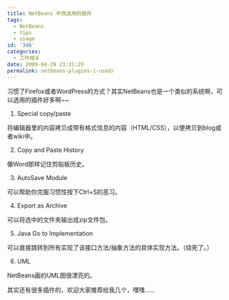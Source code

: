 ```yaml
---
title: NetBeans 中我选用的插件
tags:
  - NetBeans
  - tips
  - usage
id: '346'
categories:
  - 工作相关
date: 2009-04-29 23:31:29
permalink: netbeans-plugins-i-used/
---
```


习惯了Firefox或者WordPress的方式？其实NetBeans也是一个类似的系统啊，可以选用的插件好多啊~~
<!-- more -->
1. Special copy/paste

将编辑器里的内容拷贝成带有格式信息的内容（HTML/CSS），以便拷贝到blog或者wiki中。

2. Copy and Paste History

像Word那样记住剪贴板历史。

3. AutoSave Module

可以帮助你克服习惯性按下Ctrl+S的恶习。

4. Export as Archive

可以将选中的文件夹输出成zip文件包。

5. Java Go to Implementation

可以直接跳转到所有实现了该接口方法/抽象方法的具体实现方法。（绕死了。）

6. UML

NetBeans画的UML图很漂亮的。

其实还有很多插件的，欢迎大家推荐给我几个，嘿嘿……